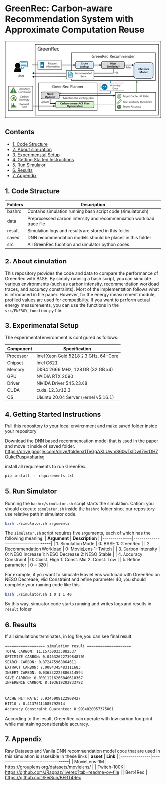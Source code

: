 # GreenRec: Carbon-aware Recommendation System with Approximate Computation Reuse

![Desgin overview of GreenRec](GreenRec.png)


## Contents
- [1. Code Structure](#1-code-structure)
- [2. About simulation](#2-about-simulation)
- [3. Experimenatal Setup](#3-experimenatal-setup)
- [4. Getting Started Instructions](#4-getting-started-instructions)
- [5. Run Simulator](#5-run-simulator)
- [6. Results](#6-results)
- [7. Appendix](#7-appendix)

## 1. Code Structure
| **Folders** | **Description**                  |
|---------------|------------------------------------|
| bashrc     | Contains simulation running bash script code (simulator.sh) |
| data       | Preprocessed carbon intensity and recommendation workload trace file |
| result        | Simulation logs and results are stored in this folder |
| saved            | DNN recommendation models should be placed in this folder |
| src            | All GreenRec fucntion and simulator python codes |

## 2. About simulation
This repository provides the code and data to compare the performance of GreenRec with BASE. By simply running a bash script, you can simulate various environments (such as carbon intensity, recommendation workload traces, and accuracy constraints). Most of the implementation follows what is introduced in the paper. However, for the energy measurement module, profiled values are used for compatibility. If you want to perform actual energy measurements, you can use the functions in the `src/ENERGY_function.py` file.

## 3. Experimenatal Setup
The experimental environment is configured as follows:

| **Component** | **Specification**                  |
|---------------|------------------------------------|
| Processor     | Intel Xeon Gold 5218 2.3 GHz, 64-Core |
| Chipset       | Intel C621                         |
| Memory        | DDR4 2666 MHz, 128 GB (32 GB x4)  |
| GPU            | NVIDIA RTX 2090 |
| Driver            | NIVIDA Driver 545.23.08 |
| CUDA            | cuda_12.3.r12.3 |
| OS            | Ubuntu 20.04 Server (kernel v5.16.1)|

## 4. Getting Started Instructions
Pull this repository to your local environment and make saved folder inside your repository

Download the DNN based recommendation model that is used in the paper and move it inside of saved folder.
https://drive.google.com/drive/folders/1TeGgAXLUwmS60wTsIDwI7ivrDH7OukeI?usp=sharing

install all requirements to run GreenRec.
```bash
pip install -r requirements.txt
```

## 5. Run Simulator
Running the `bashrc/simulator.sh` script starts the simulation.
Cation: you should execute `simulater.sh` inside the `bashrc` folder since our repository use relative path in simulator code.
```bash
bash ./simulator.sh arguments
```

The `simulator.sh` script requires five arguments, each of which has the following meaning:
| **Argument** | **Description**                  |
|---------------|------------------------------------|
| 1. Simulation Mode     | 0: BASE 1: GreenRec |
| 2. Recommendation Workload       | 0: MovieLens 1: Twitch |
| 3. Carbon Intensity    | 0: NESO Increase 1: NESO Decrease 2: NESO Stable |
| 4. Accuracy Constraint    | 0: Const. High 1: Const. Mid 2: Const. Low |
| 5. Refine parameter    | 0 ~ 320 |

For example, if you want to simulate MovieLens workload with GreenRec on NESO Decrease, Mid Constraint and refine parameter 40, you should complete your running code like this.
```bash
bash ./simulator.sh 1 0 1 1 40
```

By this way, simulator code starts running and writes logs and results in `result` folder

## 6. Results
If all simulations terminates, in log file, you can see final result.

```bash
================== simulation result ====================
TOTAL CARBON: 11.157300335082537
OPTIMIZE CARBON: 0.04632622739848702
SEARCH CARBON: 0.872475968064611
EXTRACT CARBON: 2.0084345483111683
INSERT CARBON: 0.036332225806314594
SAVE CARBON: 0.00011216266840610367
INFERENCE CARBON: 8.193619202833782


CACHE HIT RATE: 0.9345908122908427
HIT10 : 0.41375114085792514
Accuracy Constraint Guarantee: 0.9984820057375001
```
According to the result, GreenRec can operate with low carbon footprint while maintaining considerable accuracy.


## 7. Appendix
Raw Datasets and Vanila DNN recommendation model code that are used in this simulation is assesible in these links
| **asset** | **Link**                  |
|---------------|------------------------------------|
| MovieLens-1M     | https://grouplens.org/datasets/movielens/ |
| Twitch-100K  | https://github.com/JRappaz/liverec?tab=readme-ov-file |
| Bert4Rec  | https://github.com/FeiSun/BERT4Rec |
